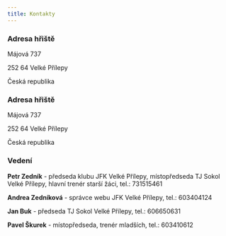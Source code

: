```yaml
---
title: Kontakty
---
```

### Adresa hřiště
Májová 737

252 64 Velké Přílepy

Česká republika

### Adresa hřiště
Májová 737

252 64 Velké Přílepy

Česká republika

### Vedení
**Petr Zedník** - předseda klubu JFK Velké Přílepy, místopředseda TJ Sokol Velké Přílepy, hlavní trenér starší žáci, tel.: 731515461

**Andrea Zedníková** - správce webu JFK Velké Přílepy, tel.: 603404124

**Jan Buk** - předseda TJ Sokol Velké Přílepy, tel.: 606650631

**Pavel Škurek** - místopředseda, trenér mladších, tel.: 603410612
